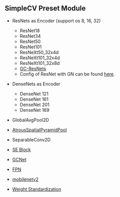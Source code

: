 ## SimpleCV Preset Module

- ResNets as Encoder (support os 8, 16, 32)
    - ResNet18
    - ResNet34
    - ResNet50
    - ResNet101
    - ResNeXt50_32x4d
    - ResNeXt101_32x4d
    - ResNeXt101_32x8d
    - [GC-ResNets](https://arxiv.org/abs/1904.11492)
    - Config of ResNet with GN can be found [here](https://github.com/Z-Zheng/SimpleCV/tree/master/config_demo/resnet_with_gn.py).

- DenseNets as Encoder
    - DenseNet 121
    - DenseNet 161
    - DenseNet 201
    - DenseNet 169

- GlobalAvgPool2D
- [AtrousSpatialPyramidPool](https://arxiv.org/abs/1802.02611)
- SeparableConv2D
- [SE Block](https://arxiv.org/pdf/1709.01507.pdf)
- [GCNet](https://arxiv.org/abs/1904.11492)
- [FPN](https://arxiv.org/abs/1612.03144)
- [mobilenetv2](https://arxiv.org/abs/1801.04381)
- [Weight Standardization](https://arxiv.org/abs/1903.10520) 